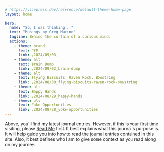 ```yaml
---
# https://vitepress.dev/reference/default-theme-home-page
layout: home

hero:
  name: "So, I was thinking..."
  text: "Musings by Greg Marine"
  tagline: Behind the curtain of a curious mind.
  actions:
    - theme: brand
      text: TBD
      link: /2024/09/03_
    - theme: alt
      text: Brain Dump
      link: /2024/09/02_brain-dump
    - theme: alt
      text: Flying Biscuits, Raven Rock, Bowstring
      link: /2024/08/30_flying-biscuits-raven-rock-bowstring
    - theme: alt
      text: Happy Hands
      link: /2024/08/29_happy-hands
    - theme: alt
      text: Yoke Opportunities
      link: /2024/08/28_yoke-opportunities
---
```


Above, you'll find my latest journal entries. However, if this is your first time visiting, please [Read Me](read-me) first. It best explains what this journal's purpose is. It will help guide you into how to read the journal entries contained in this site. Also, it best defines who I am to give some context as you read along on my journey.